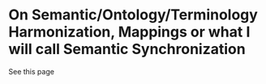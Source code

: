 # On Semantic/Ontology/Terminology Harmonization, Mappings or what I will call Semantic Synchronization 

See this page 
